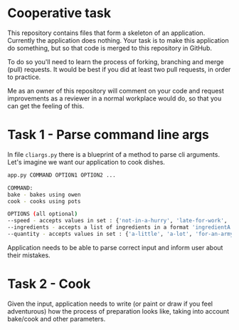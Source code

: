 # Cooperative task

This repository contains files that form a skeleton of an application. Currently the application does nothing. Your task is to make this application do something, but so that code is merged to this repository in GitHub.

To do so you'll need to learn the process of forking, branching and merge (pull) requests. It would be best if you did at least two pull requests, in order to practice.

Me as an owner of this repository will comment on your code and request improvements as a reviewer in a normal workplace would do, so that you can get the feeling of this.

# Task 1 - Parse command line args

In file `cliargs.py` there is a blueprint of a method to parse cli arguments. Let's imagine we want our application to cook dishes.

```bash
app.py COMMAND OPTION1 OPTION2 ...

COMMAND:
bake - bakes using owen
cook - cooks using pots

OPTIONS (all optional)
--speed - accepts values in set : {'not-in-a-hurry', 'late-for-work', 'late-for-plane'}
--ingredients - accepts a list of ingredients in a format 'ingredientA ingredientB' (space delimited list)
--quantity - accepts values in set : {'a-little', 'a-lot', 'for-an-army'}
```

Application needs to be able to parse correct input and inform user about their mistakes.

# Task 2 - Cook

Given the input, application needs to write (or paint or draw if you feel adventurous) how the process of preparation looks like, taking into account bake/cook and other parameters.
